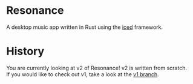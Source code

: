 # Resonance
A desktop music app written in Rust using the [iced](https://iced.rs/) framework.

# History
You are currently looking at v2 of Resonance! v2 is written from scratch. \
If you would like to check out v1, take a look at the [v1 branch](https://github.com/Marlstar/resonance/tree/v1).
